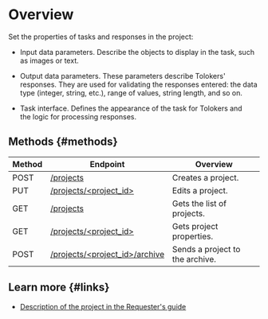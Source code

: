 # Overview

Set the properties of tasks and responses in the project:

- Input data parameters. Describe the objects to display in the task, such as images or text.

- Output data parameters. These parameters describe Tolokers' responses. They are used for validating the responses entered: the data type (integer, string, etc.), range of values, string length, and so on.

- Task interface. Defines the appearance of the task for Tolokers and the logic for processing responses.

## Methods {#methods}

Method | Endpoint | Overview
----- | ----- | -----
POST | [/projects](create-prj.md) | Creates a project.
PUT | [/projects/<project_id>](edit-prj.md) | Edits a project.
GET | [/projects](get-prj-list.md) | Gets the list of projects.
GET | [/projects/<project_id>](get-prj.md) | Gets project properties.
POST | [/projects/<project_id>/archive](archive-prj.md) | Sends a project to the archive.

## Learn more {#links}

- [Description of the project in the Requester's guide](https://toloka.ai/docs/guide/concepts/project.html)